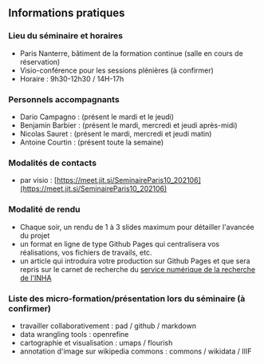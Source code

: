 ## Informations pratiques

### Lieu du séminaire et horaires

* Paris Nanterre, bâtiment de la formation continue (salle en cours de réservation)
* Visio-conférence pour les sessions plénières (à confirmer)
* Horaire : 9h30-12h30 / 14H-17h

### Personnels accompagnants

* Dario Campagno : (présent le mardi et le jeudi)
* Benjamin Barbier : (présent le mardi, mercredi et jeudi après-midi)
* Nicolas Sauret : (présent le mardi, mercredi et jeudi matin)
* Antoine Courtin : (présent toute la semaine)

### Modalités de contacts

* par visio : [https://meet.jit.si/SeminaireParis10_202106](https://meet.jit.si/SeminaireParis10_202106)

### Modalité de rendu 

* Chaque soir, un rendu de 1 à 3 slides maximum pour détailler l'avancée du projet
* un format en ligne de type Github Pages qui centralisera vos réalisations, vos fichiers de travails, etc.
* un article qui introduira votre production sur Github Pages et que sera repris sur le carnet de recherche du [service numérique de la recherche de l'INHA](http://numrha.hypotheses.org/) 

### Liste des micro-formation/présentation lors du séminaire (à confirmer)

* travailler collaborativement : pad / github / markdown
* data wrangling tools : openrefine 
* cartographie et visualisation : umaps / flourish 
* annotation d'image sur wikipedia commons : commons / wikidata / IIIF
